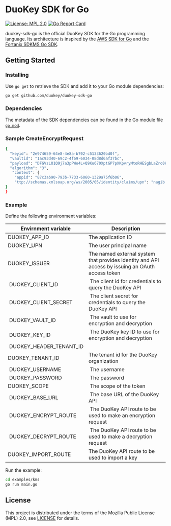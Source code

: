 # DuoKey SDK for Go

[![License: MPL 2.0](https://img.shields.io/badge/License-MPL%202.0-brightgreen.svg)](https://opensource.org/licenses/MPL-2.0)
[![Go Report Card](https://goreportcard.com/badge/github.com/duokey/duokey-sdk-go)](https://goreportcard.com/report/github.com/duokey/duokey-sdk-go)

duokey-sdk-go is the official DuoKey SDK for the Go programming language. Its architecture is
inspired by the [AWS SDK for Go](https://github.com/aws/aws-sdk-go) and the
[Fortanix SDKMS Go SDK](https://github.com/fortanix/sdkms-client-go).

## Getting Started

### Installing

Use `go get` to retrieve the SDK and add it to your Go module dependencies:

```bash
go get github.com/duokey/duokey-sdk-go
```

### Dependencies

The metadata of the SDK dependencies can be found in the Go module file [`go.mod`](go.mod).
### Sample CreateEncryptRequest
```bash
{
  "keyid": "2e974659-64e8-4e8a-b702-c5133620bd0f",
  "vaultid": "1ac93d40-69c2-4f69-6034-08d8d6af37bc",
  "payload": "DFGVzLO1Q9j7a3pPWo4L+Q9Ku670XptGP7pXKpvryMtoRHESgbLaZrc0HVew1loviLxMceMUSKPz85wpKIIos8JfSIgLYDnCCRnMDtf2vS2IXUwrW+/KZJRdsr2OyzAQzxGsOrVmLRQNctj9/VH+cbZWlxbgzlFnLayxS2VQvd3OLKC+J8J2Xx6LvD5Uzry3R14VGHh/8eaXfGzGMox2GzV40BrqCJIDB8t5T4QIHUHqGhhJt70VPUTGwf6XsSg55BFZVCVOvj8g/YhVS2dsvsNeL4rEe1k6myQeGo/VhYIHYYY3WLIAIsY4sNsljfiFyWZHn3nvqnLQpxbJDuCKOw==",
  "algorithm": "3",
   "context": {
    "appid": "87c3ab90-793b-7733-6060-1329a75f6b06",
    "ttp://schemas.xmlsoap.org/ws/2005/05/identity/claims/upn": "nagib.aouini@duokey.ch"
}
}
```
### Example

Define the following environment variables:

| Envirnment variable | Description |
|--- |--- |
| DUOKEY_APP_ID | The application ID |
| DUOKEY_UPN | The user principal name |
| DUOKEY_ISSUER | The named external system that provides identity and API access by issuing an OAuth access token |
| DUOKEY_CLIENT_ID | The client id for credentials to query the DuoKey API |
| DUOKEY_CLIENT_SECRET | The client secret for credentials to query the DuoKey API |
| DUOKEY_VAULT_ID | The vault to use for encryption and decryption |
| DUOKEY_KEY_ID | The DuoKey key ID to use for encryption and decryption |
| DUOKEY_HEADER_TENANT_ID | |
| DUOKEY_TENANT_ID | The tenant id for the DuoKey organization |
| DUOKEY_USERNAME | The username |
| DUOKEY_PASSWORD | The password |
| DUOKEY_SCOPE | The scope of the token |
| DUOKEY_BASE_URL | The base URL of the DuoKey API |
| DUOKEY_ENCRYPT_ROUTE | The DuoKey API route to be used to make an encryption request |
| DUOKEY_DECRYPT_ROUTE | The DuoKey API route to be used to make a decryption request |
| DUOKEY_IMPORT_ROUTE | The DuoKey API route to be used to import a key |

Run the example:

```bash
cd examples/kms
go run main.go
```

## License

This project is distributed under the terms of the Mozilla Public License (MPL) 2.0, see [LICENSE](LICENSE) for details.
